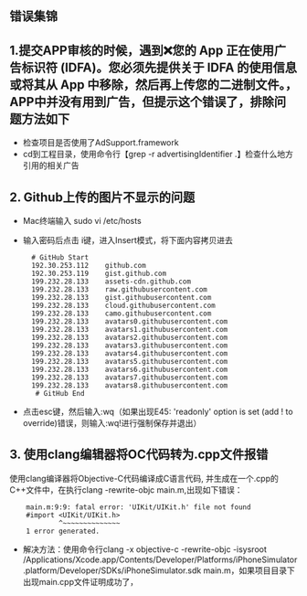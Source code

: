 ## 错误集锦
## 1.提交APP审核的时候，遇到❌您的 App 正在使用广告标识符 (IDFA)。您必须先提供关于 IDFA 的使用信息或将其从 App 中移除，然后再上传您的二进制文件。，APP中并没有用到广告，但提示这个错误了，排除问题方法如下
* 检查项目是否使用了AdSupport.framework
* cd到工程目录，使用命令行【grep -r advertisingIdentifier .】检查什么地方引用的相关广告

## 2. Github上传的图片不显示的问题
* Mac终端输入  sudo vi /etc/hosts
* 输入密码后点击 i键，进入Insert模式，将下面内容拷贝进去

        # GitHub Start
        192.30.253.112    github.com
        192.30.253.119    gist.github.com
        199.232.28.133    assets-cdn.github.com
        199.232.28.133    raw.githubusercontent.com
        199.232.28.133    gist.githubusercontent.com
        199.232.28.133    cloud.githubusercontent.com
        199.232.28.133    camo.githubusercontent.com
        199.232.28.133    avatars0.githubusercontent.com
        199.232.28.133    avatars1.githubusercontent.com
        199.232.28.133    avatars2.githubusercontent.com
        199.232.28.133    avatars3.githubusercontent.com
        199.232.28.133    avatars4.githubusercontent.com
        199.232.28.133    avatars5.githubusercontent.com
        199.232.28.133    avatars6.githubusercontent.com
        199.232.28.133    avatars7.githubusercontent.com
        199.232.28.133    avatars8.githubusercontent.com
         # GitHub End
* 点击esc键，然后输入:wq（如果出现E45: 'readonly' option is set (add ! to override)错误，则输入:wq!进行强制保存并退出）

## 3. 使用clang编辑器将OC代码转为.cpp文件报错
使用clang编译器将Objective-C代码编译成C语言代码, 并生成在一个.cpp的 C++文件中，在执行clang -rewrite-objc main.m,出现如下错误：

        main.m:9:9: fatal error: 'UIKit/UIKit.h' file not found
        #import <UIKit/UIKit.h>
                ^~~~~~~~~~~~~~~
        1 error generated.
* 解决方法：使用命令行clang -x objective-c -rewrite-objc -isysroot /Applications/Xcode.app/Contents/Developer/Platforms/iPhoneSimulator.platform/Developer/SDKs/iPhoneSimulator.sdk main.m，如果项目目录下出现main.cpp文件证明成功了，
